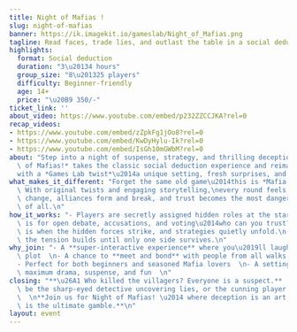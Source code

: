 ```yaml
---
title: Night of Mafias !
slug: night-of-mafias
banner: https://ik.imagekit.io/gameslab/Night_of_Mafias.png
tagline: Read faces, trade lies, and outlast the table in a social deduction showdown.
highlights:
  format: Social deduction
  duration: "3\u20134 hours"
  group_size: "8\u201325 players"
  difficulty: Beginner-friendly
  age: 14+
  price: "\u20B9 350/-"
ticket_link: ''
about_video: https://www.youtube.com/embed/p232ZZCCJKA?rel=0
recap_videos:
- https://www.youtube.com/embed/zZpkFg1jOo8?rel=0
- https://www.youtube.com/embed/KwDyHylu-Ik?rel=0
- https://www.youtube.com/embed/IsGh10mGWbM?rel=0
about: "Step into a night of suspense, strategy, and thrilling deception.\n*Night\
  \ of Mafias!* takes the classic social deduction experience and reimagines it\n\
  with a *Games Lab twist*\u2014a unique setting, fresh surprises, and endless drama.\n"
what_makes_it_different: "Forget the same old game\u2014this is *Mafia reinvented*.\
  \ With original twists and engaging storytelling,\nevery round feels alive. Roles\
  \ change, alliances form and break, and trust becomes the most dangerous gamble\
  \ of all.\n"
how_it_works: "- Players are secretly assigned hidden roles at the start.\n- **Daytime**\
  \ is for open debate, accusations, and voting\u2014who can you trust?\n- **Nighttime**\
  \ is when the hidden forces strike, and strategies quietly unfold.\n- Round by round,\
  \ the tension builds until only one side survives.\n"
why_join: "- A **super-interactive experience** where you\u2019ll laugh, scheme, and\
  \ plot  \n- A chance to **meet and bond** with people from all walks of life  \n\
  - Perfect for both beginners and seasoned Mafia lovers  \n- A setting designed for\
  \ maximum drama, suspense, and fun  \n"
closing: "**\u26A1 Who killed the villagers? Everyone is a suspect.**  \nWill you\
  \ be the sharp-eyed detective uncovering lies, or the cunning player weaving them?\
  \  \n**Join us for Night of Mafias! \u2014 where deception is an art, and trust\
  \ is the ultimate gamble.**\n"
layout: event
---
```

